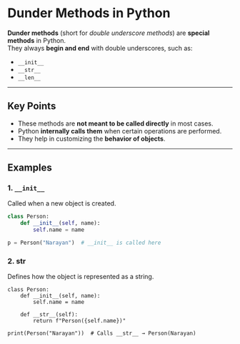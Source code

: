 # Dunder Methods in Python

**Dunder methods** (short for *double underscore methods*) are **special methods** in Python.  
They always **begin and end** with double underscores, such as:

- `__init__`
- `__str__`
- `__len__`

---

## Key Points
- These methods are **not meant to be called directly** in most cases.
- Python **internally calls them** when certain operations are performed.
- They help in customizing the **behavior of objects**.

---

## Examples

### 1. `__init__`
Called when a new object is created.  
```python
class Person:
    def __init__(self, name):
        self.name = name

p = Person("Narayan")  # __init__ is called here
```

###  2. __str__
Defines how the object is represented as a string.

```
class Person:
    def __init__(self, name):
        self.name = name
    
    def __str__(self):
        return f"Person({self.name})"

print(Person("Narayan"))  # Calls __str__ → Person(Narayan)
```
